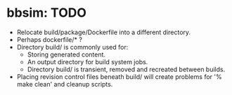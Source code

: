 bbsim: TODO
===========

- Relocate build/package/Dockerfile into a different directory.
- Perhaps dockerfile/* ?
- Directory build/ is commonly used for:
  - Storing generated content.
  - An output directory for build system jobs.
  - Directory build/ is transient, removed and recreated between builds.
- Placing revision control files beneath build/ will create
  problems for '% make clean' and cleanup scripts.
